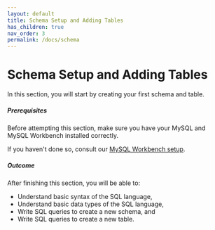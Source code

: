 ```yaml
---
layout: default
title: Schema Setup and Adding Tables
has_children: true
nav_order: 3
permalink: /docs/schema
---
```


# Schema Setup and Adding Tables

In this section, you will start by creating your first schema and table.

##### Prerequisites

Before attempting this section, make sure you have your MySQL and MySQL Workbench installed correctly.

If you haven't done so, consult our [MySQL Workbench setup](docs/setup).

##### Outcome

After finishing this section, you will be able to:

- Understand basic syntax of the SQL language,
- Understand basic data types of the SQL language,
- Write SQL queries to create a new schema, and
- Write SQL queries to create a new table.